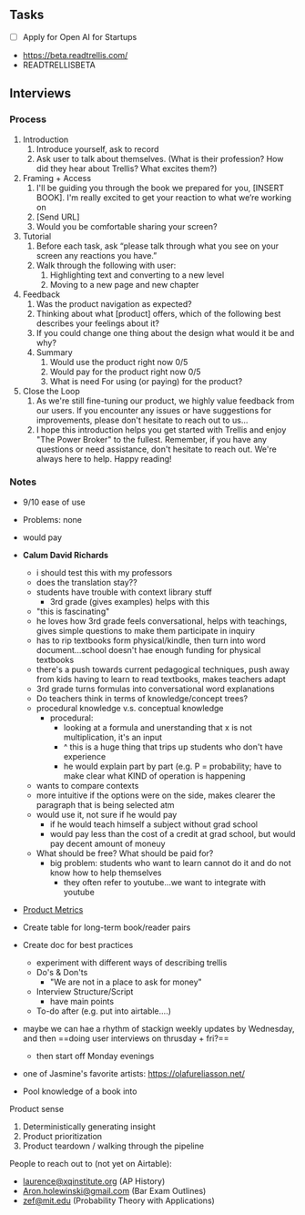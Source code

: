 ## Tasks
- [ ] Apply for Open AI for Startups


- https://beta.readtrellis.com/
- READTRELLISBETA


## Interviews
### Process
1. Introduction
	1. Introduce yourself, ask to record
	2. Ask user to talk about themselves. (What is their profession? How did they hear about Trellis? What excites them?)
2. Framing + Access
	1. I'll be guiding you through the book we prepared for you, [INSERT BOOK]. I'm really excited to get your reaction to what we’re working on
	2. [Send URL]
	3. Would you be comfortable sharing your screen?
3. Tutorial
	1. Before each task, ask “please talk through what you see on your screen any reactions you have.”
	2. Walk through the following with user: 
		1.  Highlighting text and converting to a new level
		2.  Moving to a new page and new chapter
4. Feedback
	1. Was the product navigation as expected?
	2. Thinking about what [product] offers, which of the following best describes your feelings about it?
	3. If you could change one thing about the design what would it be and why?
	4. Summary
		1.  Would use the product right now 0/5
		2.  Would pay for the product right now 0/5
		3.  What is need For using (or paying) for the product?
5. Close the Loop
	1. As we're still fine-tuning our product, we highly value feedback from our users. If you encounter any issues or have suggestions for improvements, please don't hesitate to reach out to us...
	2. I hope this introduction helps you get started with Trellis and enjoy "The Power Broker" to the fullest. Remember, if you have any questions or need assistance, don't hesitate to reach out. We're always here to help. Happy reading!

### Notes
- 9/10 ease of use
- Problems: none
- would pay


- **Calum David Richards**
	- i should test this with my professors
	- does the translation stay??
	- students have trouble with context library stuff
		- 3rd grade (gives examples) helps with this
	- "this is fascinating"
	- he loves how 3rd grade feels conversational, helps with teachings, gives simple questions to make them participate in inquiry
	- has to rip textbooks form physical/kindle, then turn into word document...school doesn't hae enough funding for physical textbooks
	- there's a push towards current pedagogical techniques, push away from kids having to learn to read textbooks, makes teachers adapt
	- 3rd grade turns formulas into conversational word explanations
	- Do teachers think in terms of knowledge/concept trees?
	- procedural knowledge v.s. conceptual knowledge
		- procedural: 
			- looking at a formula and unerstanding that x is not multiplication, it's an input
			- ^ this is a huge thing that trips up students who don't have experience
			- he would explain part by part (e.g. P = probability; have to make clear what KIND of operation is happening
	- wants to compare contexts
	- more intuitive if the options were on the side, makes clearer the paragraph that is being selected atm
	- would use it, not sure if he would pay
		- if he would teach himself a subject without grad school
		- would pay less than the cost of a credit at grad school, but would pay decent amount of moneuy
	- What should be free? What should be paid for?
		- big problem: students who want to learn cannot do it and do not know how to help themselves
			- they often refer to youtube...we want to integrate with youtube


- [Product Metrics](https://docs.google.com/document/d/1u5R7oc4Npp8ZWVnSWXKYV0AW4ffhT0PrvKM_3qv1W0I/edit)
- Create table for long-term book/reader pairs
- Create doc for best practices 
	- experiment with different ways of describing trellis
	- Do's & Don'ts
		- "We are not in a place to ask for money"
	- Interview Structure/Script
		- have main points
	- To-do after (e.g. put into airtable....)
- maybe we can hae a rhythm of stackign weekly updates by Wednesday, and then ==doing user interviews on thrusday + fri?==
	- then start off Monday evenings
- one of Jasmine's favorite artists: https://olafureliasson.net/
- Pool knowledge of a book into


Product sense
1. Deterministically generating insight
2. Product prioritization
3. Product teardown / walking through the pipeline

People to reach out to (not yet on Airtable):
- laurence@xqinstitute.org (AP History)
- Aron.holewinski@gmail.com (Bar Exam Outlines)
- zef@mit.edu (Probability Theory with Applications)